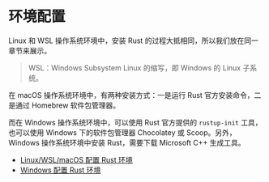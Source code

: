# 环境配置

Linux 和 WSL 操作系统环境中，安装 Rust 的过程大抵相同，所以我们放在同一章节来展示。

> WSL：Windows Subsystem Linux 的缩写，即 Windows 的 Linux 子系统。

 在 macOS 操作系统环境中，有两种安装方式：一是运行 Rust 官方安装命令，二是通过 Homebrew 软件包管理器。 

而在 Windows 操作系统环境中，可以使用 Rust 官方提供的 `rustup-init` 工具，也可以使用 Windows 下的软件包管理器 Chocolatey 或 Scoop。另外，Windows 操作系统环境中安装 Rust，需要下载 Microsoft C++ 生成工具。

- [Linux/WSL/macOS 配置 Rust 环境](env/linux-wsl-macos.md)
- [Windows 配置 Rust 环境](env/windows.md)
